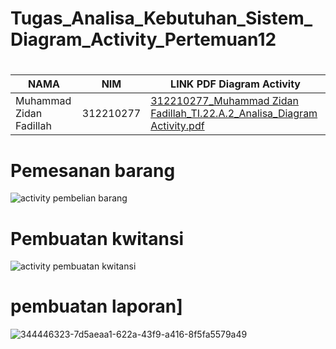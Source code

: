 # Tugas_Analisa_Kebutuhan_Sistem_Diagram_Activity_Pertemuan12

# 

|  NAMA | NIM | LINK PDF Diagram Activity |
| --- | --- | --- | 
| Muhammad Zidan Fadillah | 312210277 | [312210277_Muhammad Zidan Fadillah_TI.22.A.2_Analisa_Diagram Activity.pdf](https://github.com/user-attachments/files/15866266/312210277_Muhammad.Zidan.Fadillah_TI.22.A.2_Analisa_Diagram.Activity.pdf)

# Pemesanan barang
![activity pembelian barang](https://github.com/muhammadzidanfadilah/Tugas_Analisa_Kebutuhan_Sistem_Diagram_Activity_Pertemuan12/assets/115553474/2ef30289-3247-486e-a6b8-1b5df3de4e43)

# Pembuatan kwitansi
![activity pembuatan kwitansi](https://github.com/muhammadzidanfadilah/Tugas_Analisa_Kebutuhan_Sistem_Diagram_Activity_Pertemuan12/assets/115553474/06f9b2b7-5857-417f-87e5-78b3f7cef11d)

# pembuatan laporan]
![344446323-7d5aeaa1-622a-43f9-a416-8f5fa5579a49](https://github.com/muhammadzidanfadilah/Tugas_Analisa_Kebutuhan_Sistem_Diagram_Activity_Pertemuan12/assets/115553474/0a0fe588-a836-4b0d-a140-19a567123108)

